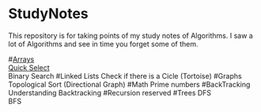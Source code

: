 # StudyNotes
This repository is for taking points of my study notes of Algorithms. I saw a lot of Algorithms and see in time you forget
some of them. 

#[Arrays](Arrays/Arrays.md)  
[Quick Select](Arrays/QuickSelect.md)  
Binary Search
#Linked Lists
Check if there is a Cicle (Tortoise)
#Graphs
Topological Sort (Directional Graph)
#Math
Prime numbers
#BackTracking
Understanding Backtracking
#Recursion
reserved
#Trees
DFS  
BFS

